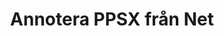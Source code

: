 ---
############################# Static ############################
layout: "auto-gen-annotation"

############################# Head ############################
head_title: "Net PPSX Annotation API Annotate i C#"
head_description: "Net API för att skapa och kommentera populära anteckningstyper från PPSX, bilder, ritningar och dokumentfilformat."

############################# Header ############################
title: "Annotera PPSX från Net"
description: ""
bg_image: "https://cms.admin.containerize.com/templates/aspose/App_Themes/V3/images/bg/header1.png"
bg_overlay: false
button:
    enable: true
    icon: "fas fa-arrow-down"
    label: "Ladda ner gratis provversion"
    link: "https://downloads.groupdocs.com/annotation/net"

############################# About ############################
about:
    enable: true
    title: "Om GroupDocs.Annotation for Net API"
    content: |
        GroupDocs.Annotation for Net API är ett bibliotek som låter dig lägga till kommentarer till PDF, Word och andra dokument på Mac, Windows eller Ubuntu. [GroupDocs.Annotation for Net](/annotation/net) är ett inbyggt Net API för att hantera kommentarer med omfattande stöd för att skapa, lägga till, redigera, ta bort, extrahera och exportera kommentarer från bilder och olika andra dokument. Den fullständiga listan över dokumentformat som stöds kan du se på denna [sida](https://docs.groupdocs.com/annotation/net/supported-document-formats/).
        Detta bibliotek låter dig arbeta inte bara med PPSX dokument utan också med många andra typer av dokument som Word, Excel, PowerPoint, Outlook e-post, Visio, Adobe, OpenDocument, OpenOffice, Photoshop, AutoCad och många andra.
        GroupDocs.Annotation for Net API låter dig skapa och lägga till nya anteckningar, redigera kommentarer, extrahera kommentarer, anteckningar och ta bort dem från dokument. Biblioteket stöder 13 olika anteckningstyper, inklusive text, polylinje, område, understrykning, punkt, vattenstämpel, pil, ellips, textersättning, avstånd, textfält, resursredigering i PDF, HTML, Microsoft Word-dokument, kalkylblad, diagram, presentationer, ritningar, bilder och många andra filformat.
        Exemplet (se nedan) visar hur du arbetar med PPSX-dokument, i det här exemplet kan du se huvudstegen för hur du arbetar med GroupDocs. Annotation: Konfigurera en licens, öppna ett dokument du vill arbeta med, skapa en annotering, lägga till dataobjekt för att ställa in anteckningsegenskaper enligt dina krav och spara resultatet på önskad plats. Du kan också titta mer detaljerat på de funktioner som stöds på vår github [sida](https://github.com/groupdocs-annotation/GroupDocs.Annotation-for-.NET), eller i vår produkt [dokumentation](https ://docs.groupdocs.com/annotation/net/getting-started/).

############################# Steps ############################
howTo_Add:
steps_Add:
    enable: true
    title_left: "Steg för att lägga till kommentarer till PPSX i Net"
    content_left: |
        [GroupDocs.Annotation](/annotation/net/) gör det enkelt för Net-utvecklare att lägga till olika anteckningstyper till PPSX-filer inom alla nätbaserade program genom att implementera några enkla steg.
        *   Skapa svarsobjekt med kommentar och datum.
        *   Skapa AreaAnnotation-objekt, ställ in områdesalternativ och lägg till svar.
        *   Skapa Annotator-objekt och lägg till områdesanteckning.
        *   Spara utdatafil.
    title_right: "Systemkrav"
    content_right: |
        GroupDocs.Annotation for Net API:er stöds på alla större plattformar och operativsystem. Innan du kör koden nedan, se till att du har följande förutsättningar installerade på ditt system.
        *   Operativsystem: Microsoft Windows, Linux, MacOS
        *   Utvecklingsmiljöer: Visual Studio, Xamarin, MonoDevelop
        *   Frameworks: .NET Framework, .NET Standard, .NET Core, Mono
        *   Ladda ner den senaste versionen av GroupDocs.Annotation för .NET från [NuGet](https://www.nuget.org/packages/groupdocs.annotation)

############################# Preview ############################
preview_Add:
    enable: true
    title: Förhandsgranskning av anteckningar och kodexempel
    content: |
        ![Annotation preview image]https://docs.groupdocs.com/annotation/java/images/add-text-field-annotation.png
    code: |
        ```cs
        //Add text field annotation to the document from local disk
        using (Annotator annotator = new Annotator("input.bmp"))
        {
            TextFieldAnnotation textField = new TextFieldAnnotation
            {
                BackgroundColor = 65535,
                Box = new Rectangle(100, 100, 100, 100),
                CreatedOn = DateTime.Now,
                Text = "Some text",
                FontColor = 65535,
                FontSize = 12,
                Message = "This is text field annotation",
                Opacity = 0.7,
                PageNumber = 0,
                PenStyle = PenStyle.Dot,
                PenWidth = 3,
                FontFamily = "Arial",
                TextHorizontalAlignment = HorizontalAlignment.Center,
                Replies = new List
                {
                    new Reply
                    {
                        Comment = "First comment",
                        RepliedOn = DateTime.Now
                    },
                    new Reply
                    {
                        Comment = "Second comment",
                        RepliedOn = DateTime.Now
                    }
                }
            };
            annotator.Add(textField);
            annotator.Save("result.bmp");
        }
        ```

############################# Steps ############################
howTo_Remove:
steps_Remove:
    enable: true
    title_left: "Steg för att ta bort anteckningar från PPSX i Net"
    content_left: |
        [GroupDocs.Annotation](/annotation/net/) gör det enklare för Net-utvecklare att ta bort anteckningsdetaljer från PPSX-filer i valfri nätbaserad applikation genom att implementera några enkla steg.
        *   Skapa svarsobjekt med kommentar och datum.
        *   Instantiera SaveOptions-objektet och ställ in AnnotationTypes = AnnotationType.None.
        *   Anropa sparmetoden med resulterande dokumentsökväg eller ström och SaveOptions-objekt.

############################# Preview ############################
preview_Remove:
    enable: true
    code: |
        ```cs
        // 1- How to remove annotation from document using annotation index
        
        using (Annotator annotator = new Annotator("result.bmp"))
        {
            annotator.Remove(0);
            annotator.Save("removed.bmp");
        }
        
        // 2- How to remove annotation from document using annotation object
        
        using (Annotator annotator = new Annotator("result.bmp"))
        {
            var tmp = annotator.Get();
            annotator.Remove(tmp[0]);
            annotator.Save("removed.bmp");
        }
        
        // 3- How to remove some annotations from document using list of ID’s
        
        using (Annotator annotator = new Annotator("result.bmp"))
        {
            var idList = new List{1, 2, 3};
            annotator.Remove(idList);
            annotator.Save("removed.bmp");
        }
        
        // 4- How to remove some annotations from document using list of annotations
        
        using (Annotator annotator = new Annotator("result.bmp"))
        {
            var tmp = annotator.Get();
            annotator.Remove(tmp);
            annotator.Save("removed.bmp");
        }
        ```

############################# Steps ############################
howTo_Edit:
steps_Edit:
    enable: true
    title_left: "Steg för att redigera kommentarer från PPSX i Net"
    content_left: |
        [GroupDocs.Annotation](/annotation/net/) gör det enklare för Net-utvecklare att uppdatera olika annoteringsegenskaper från PPSX-filer i alla nätbaserade program genom att implementera några enkla steg.
        *   Instantiera Annotator-objekt med indatadokumentsökväg eller -ström med instansierade LoadOptions med ImportAnnotations = true.
        *   Skapa en AnnotationBase-implementering och ange Id för existerande anteckning (om anteckning med det Id inte hittas, kommer ingenting att ändras) eller sökvägslista med anteckningar (alla existerande anteckningar kommer att tas bort).
        *   Anrop uppdateringsmetod för Annotator-objekt med godkända anteckningar.
        *   Anropa sparmetoden med resulterande dokumentsökväg eller ström och SaveOptions-objekt.

############################# Preview ############################
preview_Edit:
    enable: true
    code: |
        ```cs
        // open annotated document
        using (Annotator annotator = new Annotator("result.bmp"))
        {
            //assuming we are going to change some properties of existing annotation
                AreaAnnotation updated = new AreaAnnotation
                    {
                            // It's important to set existed annotation Id
                            Id = 1,
                            BackgroundColor = 255,
                            Box = new Rectangle(0, 0, 50, 200),
                            CreatedOn = DateTime.Now,
                            Message = "This is updated annotation",
                            Replies = new List
                            {
                                new Reply
                                {
                                    Comment = "Updated first comment",
                                    RepliedOn = DateTime.Now
                                },
                                new Reply
                                {
                                    Comment = "Updated second comment",
                                    RepliedOn = DateTime.Now
                                }
                            }
                        };
                // update annotation
                annotator.Update(updated);
                annotator.Save("result.bmp");
        }
        ```

############################# Steps ############################
howTo_Extract:
steps_Extract:
    enable: true
    title_left: "Steg för att extrahera kommentarer från PPSX i Net"
    content_left: |
        [GroupDocs.Annotation](/annotation/net/) gör det enkelt för Net-utvecklare att kommentera dokument och extrahera anteckningsinformation från PPSX-filer i alla Net-baserade applikationer genom att implementera några enkla steg.
        *   Skapa svarsobjekt med kommentar och datum.
        *   Instantiera LoadOptions-objektet och anrop SetImportAnnotations med sant argument.
        *   Definiera variabel med typen List.
        *   Anrop get-metoden och returnera resultatet till variabeln ovan.

############################# Preview ############################
preview_Extract:
    enable: true
    code: |
        ```cs
        // for using this example input file ("annotated.bmp") must be with annotations
        using (Annotator annotator = new Annotator("annotated.bmp"))
        {
            List annotations = annotator.Get();
            XmlSerializer formatter = new XmlSerializer(typeof(List));
            using (FileStream fs = new FileStream("annotations.xml", FileMode.Create))
            {
                fs.SetLength(0);
                formatter.Serialize(fs, annotations);
            }
        }
        ```

############################# Demos ############################
demos:
    enable: true
    title: "Live-demos att lägga till, ta bort, redigera, extrahera kommentarer till dokument och bilder"
    content: |
        Lägg till, ta bort, redigera och extrahera kommentarer till filen PPSX just nu genom att besöka webbplatsen [GroupDocs.Annotation Live Demos](https://products.groupdocs.app/annotation/family). Livedemon har följande fördelar

############################# About Formats ############################
about_formats:
    enable: true
    format:
        # format loop
        - icon: "far fa-file-ppsx"
          title: "Om filformatet PPSX"
          content: |
            PPSX, Power Point Slide Show, filer skapas med hjälp av Microsoft PowerPoint 2007 och högre för Slide Show-ändamål. Det är en uppdatering av PPS-filformatet som stöddes av Microsoft PowerPoint 97-2003-versionerna. När en PPSX-fil delas med en annan användare och öppnas, startar den som PowerPoint-show till skillnad från PPTX-fil som öppnas i redigerbart läge. Sekvensen för bildspelet är densamma som i originalpresentationen. Alla bilderna åtföljer bilderna, ljuden och andra inbäddade media följer med presentationsbilderna till PPSX under bildspelet.

          link: "https://docs.fileformat.com/image/ppsx/"

############################# More Formats ############################
more_formats:
    enable: true
    title: "Arbeta med andra populära dokumentformat"
    content: |
        Uppdatera annoteringsegenskaper från några av de populära filformaten enligt nedan.
    format:
        # format loop
        - name: "Annotate PDF document"
          link: "https://products.groupdocs.com/annotation/net/pdf/"
          description: "Adobe Portable Document Format"

        # format loop
        - name: "Annotate DOC document"
          link: "https://products.groupdocs.com/annotation/net/doc/"
          description: "Microsoft Word Document"

        # format loop
        - name: "Annotate DOCM document"
          link: "https://products.groupdocs.com/annotation/net/docm/"
          description: "Microsoft Word Macro-Enabled Document"

        # format loop
        - name: "Annotate DOCX document"
          link: "https://products.groupdocs.com/annotation/net/docx/"
          description: "Microsoft Word Open XML Document"

        # format loop
        - name: "Annotate DOT document"
          link: "https://products.groupdocs.com/annotation/net/dot/"
          description: "Microsoft Word Document Template"

        # format loop
        - name: "Annotate DOTX document"
          link: "https://products.groupdocs.com/annotation/net/dotx/"
          description: "Word Open XML Document Template"

        # format loop
        - name: "Annotate RTF document"
          link: "https://products.groupdocs.com/annotation/net/rtf/"
          description: "Rich Text Document"

        # format loop
        - name: "Annotate ODT document"
          link: "https://products.groupdocs.com/annotation/net/odt/"
          description: "Open Document Text"

        # format loop
        - name: "Annotate XLS document"
          link: "https://products.groupdocs.com/annotation/net/xls/"
          description: "Microsoft Excel Binary File Format"

        # format loop
        - name: "Annotate XLSX document"
          link: "https://products.groupdocs.com/annotation/net/xlsx/"
          description: "Microsoft Excel Open XML Spreadsheet"

        # format loop
        - name: "Annotate XLSM document"
          link: "https://products.groupdocs.com/annotation/net/xlsm/"
          description: "Microsoft Excel Macro-Enabled Spreadsheet"

        # format loop
        - name: "Annotate XLSB document"
          link: "https://products.groupdocs.com/annotation/net/xlsb/"
          description: "Microsoft Excel Binary Worksheet"

        # format loop
        - name: "Annotate ODS document"
          link: "https://products.groupdocs.com/annotation/net/ods/"
          description: "Open Document Spreadsheet"

        # format loop
        - name: "Annotate PPT document"
          link: "https://products.groupdocs.com/annotation/net/ppt/"
          description: "PowerPoint Presentation"

        # format loop
        - name: "Annotate PPTX document"
          link: "https://products.groupdocs.com/annotation/net/pptx/"
          description: "PowerPoint Open XML Presentation"

        # format loop
        - name: "Annotate PPSX document"
          link: "https://products.groupdocs.com/annotation/net/ppsx/"
          description: "PowerPoint Open XML Slide Show"

        # format loop
        - name: "Annotate POTM document"
          link: "https://products.groupdocs.com/annotation/net/potm/"
          description: "Microsoft PowerPoint Template"

        # format loop
        - name: "Annotate PPTM document"
          link: "https://products.groupdocs.com/annotation/net/pptm/"
          description: "Microsoft PowerPoint Presentation"

        # format loop
        - name: "Annotate PPS document"
          link: "https://products.groupdocs.com/annotation/net/pps/"
          description: "Microsoft PowerPoint 97-2003 Slide Show"

        # format loop
        - name: "Annotate ODP document"
          link: "https://products.groupdocs.com/annotation/net/odp/"
          description: "OpenDocument Presentation"

        # format loop
        - name: "Annotate HTML document"
          link: "https://products.groupdocs.com/annotation/net/html/"
          description: "HyperText Markup Language"

        # format loop
        - name: "Annotate TIFF document"
          link: "https://products.groupdocs.com/annotation/net/tiff/"
          description: "Tagged Image File Format"

        # format loop
        - name: "Annotate JPEG document"
          link: "https://products.groupdocs.com/annotation/net/jpeg/"
          description: "JPEG Image"

        # format loop
        - name: "Annotate PNG document"
          link: "https://products.groupdocs.com/annotation/net/png/"
          description: "Portable Network Graphic"

        # format loop
        - name: "Annotate EML document"
          link: "https://products.groupdocs.com/annotation/net/eml/"
          description: "E-mail Message"

        # format loop
        - name: "Annotate MSG document"
          link: "https://products.groupdocs.com/annotation/net/msg/"
          description: "Microsoft Outlook E-mail Message"

        # format loop
        - name: "Annotate VSD document"
          link: "https://products.groupdocs.com/annotation/net/vsd/"
          description: "Microsoft Visio 2003-2010 Drawing"

        # format loop
        - name: "Annotate VSDX document"
          link: "https://products.groupdocs.com/annotation/net/vsdx/"
          description: "Microsoft Visio Drawing"

        # format loop
        - name: "Annotate VSS document"
          link: "https://products.groupdocs.com/annotation/net/vss/"
          description: "Microsoft Visio 2003-2010 Stencil"

        # format loop
        - name: "Annotate VST document"
          link: "https://products.groupdocs.com/annotation/net/vst/"
          description: "Microsoft Visio 2013 Stencil"

        # format loop
        - name: "Annotate DWG document"
          link: "https://products.groupdocs.com/annotation/net/dwg/"
          description: "Autodesk Design Data Formats"

        # format loop
        - name: "Annotate DXF document"
          link: "https://products.groupdocs.com/annotation/net/dxf/"
          description: "AutoCAD Drawing Interchange"

        # format loop
        - name: "Annotate DCM document"
          link: "https://products.groupdocs.com/annotation/net/dcm/"
          description: "Digital Imaging and Communications in Medicine"

        # format loop
        - name: "Annotate WMF document"
          link: "https://products.groupdocs.com/annotation/net/wmf/"
          description: "Windows Metafile"

        # format loop
        - name: "Annotate EMF document"
          link: "https://products.groupdocs.com/annotation/net/emf/"
          description: "Enhanced Metafile Format"


############################# Back to top ###############################
back_to_top:
    enable: true
---